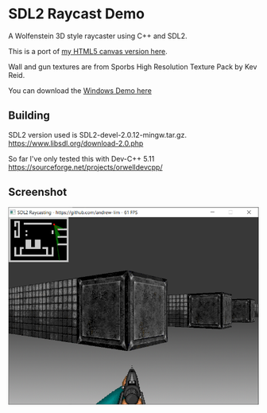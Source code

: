 # SDL2 Raycast Demo
A Wolfenstein 3D style raycaster using C++ and SDL2.

This is a port of [my HTML5 canvas version here](https://github.com/andrew-lim/html5-raycast).

Wall and gun textures are from Sporbs High Resolution Texture Pack by Kev Reid.

You can download the [Windows Demo here](https://github.com/andrew-lim/sdl2-raycast/releases/)

## Building
SDL2 version used is SDL2-devel-2.0.12-mingw.tar.gz.
https://www.libsdl.org/download-2.0.php

So far I've only tested this with Dev-C++ 5.11
https://sourceforge.net/projects/orwelldevcpp/

## Screenshot
![](res/screenshot800x600.png)

